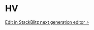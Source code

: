 # HV

[Edit in StackBlitz next generation editor ⚡️](https://stackblitz.com/~/github.com/ftt369432/HV)